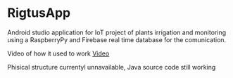 # RigtusApp

Android studio application for IoT project of plants irrigation and monitoring using a RaspberryPy and Firebase real time database for the comunication.

Video of how it used to work [Video](https://www.youtube.com/watch?v=DtjnZbzcg1I&t=327s)


Phisical structure currentyl unnavailable, Java source code still working


